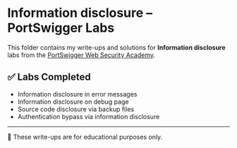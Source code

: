 # Information disclosure – PortSwigger Labs

This folder contains my write-ups and solutions for **Information disclosure** labs from the [PortSwigger Web Security Academy](https://portswigger.net/web-security/all-labs#information-disclosure).

## ✅ Labs Completed

- Information disclosure in error messages
- Information disclosure on debug page
- Source code disclosure via backup files
- Authentication bypass via information disclosure

---

📌 These write-ups are for educational purposes only.

